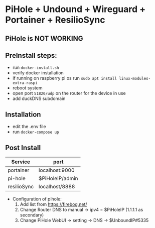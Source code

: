 # PiHole + Undound + Wireguard + Portainer + ResilioSync
## PiHole is NOT WORKING

## PreInstall steps:
- run ```docker-install.sh```
- verify docker installation
- if running on raspberry pi os run ```sudo apt install linux-modules-extra-raspi```
- reboot system
- open port ```51820/udp``` on the router for the device in use
- add duckDNS subdomain

## Installation
- edit the .env file
- run ```docker-compose up```

## Post Install
| Service     | port            |
| ----------- | --------------- |
| portainer   | localhost:9000  |
| pi-hole     | $PiHoleIP/admin |
| resilioSync | localhost/8888  |

- Configuration of pihole:
    1. Add list from https://firebog.net/
    2. Change Router DNS to manual -> ipv4 = $PiHoleIP (1.1.1.1 as secondary)
    3. Change PiHole WebUI -> setting -> DNS -> $UnboundIP#5335







